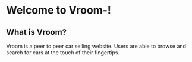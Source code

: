 # Welcome to Vroom-!

## What is Vroom?
Vroom is a peer to peer car selling website. Users are able to browse and search for cars at the touch of their fingertips. 
